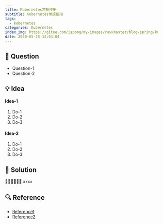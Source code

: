```yaml
---
title: Kubernetes常规使用
subtitle: Kubernetes常规使用
tags:
  - kubernetes
categories: Kubernetes
index_img: https://gitee.com/ispong/my-images/raw/master/blog-spring/kubernetes/kubernetes.png
date: 2020-05-28 14:04:04
---
```

## 🙋 Question

- Question-1
- Question-2

## 💡 Idea

#### Idea-1

1. Do-1
2. Do-2
3. Do-3

#### Idea-2

1. Do-1
2. Do-2
3. Do-3

## 📝 Solution

🏳️‍🌈🏳️‍🌈🏳️‍🌈 xxxx

## 🔍 Reference

- [Reference1](http://localhost:8080)
- [Reference2](http://localhost:8080)